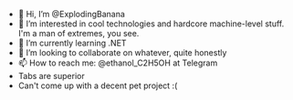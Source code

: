 - 👋 Hi, I’m @ExplodingBanana
- 👀 I’m interested in cool technologies and hardcore machine-level stuff. I'm a man of extremes, you see.
- 🌱 I’m currently learning .NET
- 💞️ I’m looking to collaborate on whatever, quite honestly
- 📫 How to reach me: @ethanol_C2H5OH at Telegram
- Tabs are superior
- Can't come up with a decent pet project :(

<!---
ExplodingBanana/ExplodingBanana is a ✨ special ✨ repository because its `README.md` (this file) appears on your GitHub profile.
You can click the Preview link to take a look at your changes.
--->
